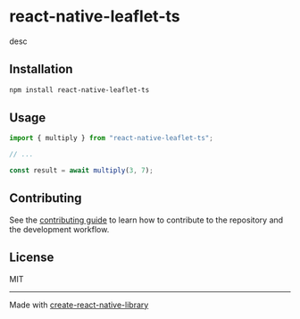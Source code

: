 # react-native-leaflet-ts
desc
## Installation

```sh
npm install react-native-leaflet-ts
```

## Usage

```js
import { multiply } from "react-native-leaflet-ts";

// ...

const result = await multiply(3, 7);
```

## Contributing

See the [contributing guide](CONTRIBUTING.md) to learn how to contribute to the repository and the development workflow.

## License

MIT

---

Made with [create-react-native-library](https://github.com/callstack/react-native-builder-bob)
